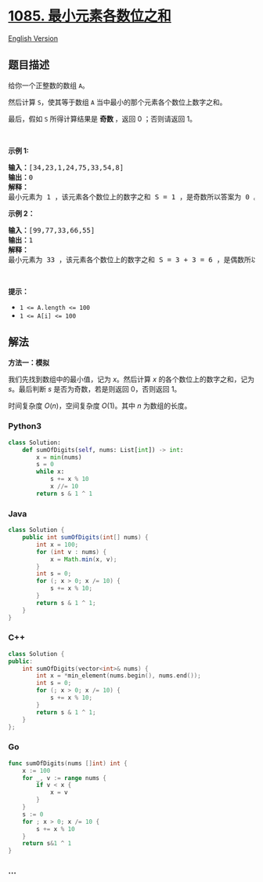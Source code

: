 # [1085. 最小元素各数位之和](https://leetcode.cn/problems/sum-of-digits-in-the-minimum-number)

[English Version](/solution/1000-1099/1085.Sum%20of%20Digits%20in%20the%20Minimum%20Number/README_EN.md)

## 题目描述

<!-- 这里写题目描述 -->

<p>给你一个正整数的数组 <code>A</code>。</p>

<p>然后计算 <code>S</code>，使其等于数组 <code>A</code> 当中最小的那个元素各个数位上数字之和。</p>

<p>最后，假如 <code>S</code> 所得计算结果是 <strong>奇数 </strong>，返回 0 ；否则请返回 1。</p>

<p> </p>

<p><strong>示例 1:</strong></p>

<pre>
<strong>输入：</strong>[34,23,1,24,75,33,54,8]
<strong>输出：</strong>0
<strong>解释：</strong>
最小元素为 1 ，该元素各个数位上的数字之和 S = 1 ，是奇数所以答案为 0 。
</pre>

<p><strong>示例 2：</strong></p>

<pre>
<strong>输入：</strong>[99,77,33,66,55]
<strong>输出：</strong>1
<strong>解释：</strong>
最小元素为 33 ，该元素各个数位上的数字之和 S = 3 + 3 = 6 ，是偶数所以答案为 1 。
</pre>

<p> </p>

<p><strong>提示：</strong></p>

<ul>
	<li><code>1 <= A.length <= 100</code></li>
	<li><code>1 <= A[i] <= 100</code></li>
</ul>

## 解法

<!-- 这里可写通用的实现逻辑 -->

**方法一：模拟**

我们先找到数组中的最小值，记为 $x$。然后计算 $x$ 的各个数位上的数字之和，记为 $s$。最后判断 $s$ 是否为奇数，若是则返回 $0$，否则返回 $1$。

时间复杂度 $O(n)$，空间复杂度 $O(1)$。其中 $n$ 为数组的长度。

<!-- tabs:start -->

### **Python3**

<!-- 这里可写当前语言的特殊实现逻辑 -->

```python
class Solution:
    def sumOfDigits(self, nums: List[int]) -> int:
        x = min(nums)
        s = 0
        while x:
            s += x % 10
            x //= 10
        return s & 1 ^ 1
```

### **Java**

<!-- 这里可写当前语言的特殊实现逻辑 -->

```java
class Solution {
    public int sumOfDigits(int[] nums) {
        int x = 100;
        for (int v : nums) {
            x = Math.min(x, v);
        }
        int s = 0;
        for (; x > 0; x /= 10) {
            s += x % 10;
        }
        return s & 1 ^ 1;
    }
}
```

### **C++**

```cpp
class Solution {
public:
    int sumOfDigits(vector<int>& nums) {
        int x = *min_element(nums.begin(), nums.end());
        int s = 0;
        for (; x > 0; x /= 10) {
            s += x % 10;
        }
        return s & 1 ^ 1;
    }
};
```

### **Go**

```go
func sumOfDigits(nums []int) int {
	x := 100
	for _, v := range nums {
		if v < x {
			x = v
		}
	}
	s := 0
	for ; x > 0; x /= 10 {
		s += x % 10
	}
	return s&1 ^ 1
}
```

### **...**

```

```

<!-- tabs:end -->
